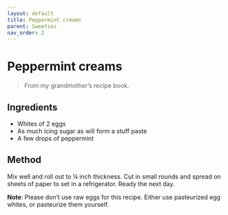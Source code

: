 ```yaml
---
layout: default
title: Peppermint creams
parent: Sweeties
nav_order: 2
---
```


# Peppermint creams

> From my grandmother’s recipe book.

## Ingredients

* Whites of 2 eggs
* As much icing sugar as will form a stuff paste
* A few drops of peppermint

## Method

Mix well and roll out to ¼ inch thickness. Cut in small rounds and 
spread on sheets of paper to set in a refrigerator. Ready the next day. 

**Note**:  Please don’t use raw eggs for this recipe. Either use 
pasteurized egg whites, or pasteurize them yourself. 